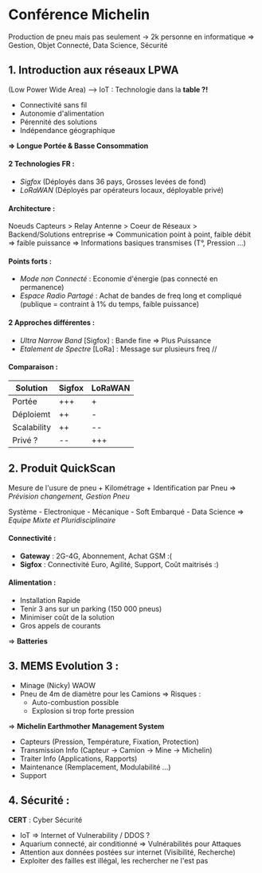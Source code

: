# Conférence Michelin

Production de pneu mais pas seulement -> 2k personne en informatique
=> Gestion, Objet Connecté, Data Science, Sécurité

## 1. Introduction aux réseaux LPWA
(Low Power Wide Area) --> IoT : Technologie dans la **table ?!**
- Connectivité sans fil
- Autonomie d'alimentation
- Pérennité des solutions
- Indépendance géographique

**=> Longue Portée & Basse Consommation**

#### 2 Technologies FR :
- *Sigfox* (Déployés dans 36 pays, Grosses levées de fond)
- *LoRaWAN* (Déployés par opérateurs locaux, déployable privé)

#### Architecture :
Noeuds Capteurs > Relay Antenne > Coeur de Réseaux > Backend/Solutions entreprise
=> Communication point à point, faible débit => faible puissance
=> Informations basiques transmises (T°, Pression ...)

#### Points forts :
- *Mode non Connecté* : Economie d'énergie (pas connecté en permanence)
- *Espace Radio Partagé* : Achat de bandes de freq long et compliqué
    (publique = contraint à 1% du temps, faible puissance)

#### 2 Approches différentes :
- *Ultra Narrow Band* [Sigfox] : Bande fine => Plus Puissance
- *Etalement de Spectre* [LoRa] : Message sur plusieurs freq //

#### Comparaison :
| Solution    | Sigfox | LoRaWAN |
|-------------|--------|---------|
| Portée      | +++    | +       |
| Déploiemt   | ++     | -       |
| Scalability | ++     | --      |
| Privé ?     | --     | +++     |


## 2. Produit QuickScan
Mesure de l'usure de pneu + Kilométrage + Identification par Pneu
=> *Prévision changement, Gestion Pneu*

Système - Electronique - Mécanique - Soft Embarqué - Data Science
=> *Equipe Mixte et Pluridisciplinaire*

#### Connectivité :
- **Gateway** : 2G-4G, Abonnement, Achat GSM :(
- **Sigfox** : Connectivité Euro, Agilité, Support, Coût maitrisés :)

#### Alimentation :
- Installation Rapide
- Tenir 3 ans sur un parking (150 000 pneus)
- Minimiser coût de la solution
- Gros appels de courants

=> **Batteries**

## 3. MEMS Evolution 3 :
- Minage (Nicky) WAOW
- Pneu de 4m de diamètre pour les Camions => Risques :
    - Auto-combustion possible
    - Explosion si trop forte pression

=> **Michelin Earthmother Management System**
- Capteurs (Pression, Température, Fixation, Protection)
- Transmission Info (Capteur -> Camion -> Mine -> Michelin)
- Traiter Info (Applications, Rapports)
- Maintenance (Remplacement, Modulabilité ...)
- Support

## 4. Sécurité :
**CERT** : Cyber Sécurité
- IoT => Internet of Vulnerability / DDOS ?
- Aquarium connecté, air conditionné => Vulnérabilités pour Attaques
- Attention aux données postées sur internet (Visibilité, Recherche)
- Exploiter des failles est illégal, les rechercher ne l'est pas
